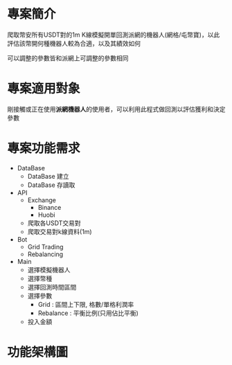 # 專案簡介

爬取幣安所有USDT對的1m K線模擬開單回測派網的機器人(網格/屯幣寶)，以此評估該幣開何種機器人較為合適，以及其績效如何

可以調整的參數皆和派網上可調整的參數相同

# 專案適用對象

剛接觸或正在使用**派網機器人**的使用者，可以利用此程式做回測以評估獲利和決定參數

# 專案功能需求

- DataBase
    - DataBase 建立
    - DataBase 存讀取
- API
    - Exchange
        - Binance
        - Huobi
    - 爬取各USDT交易對
    - 爬取交易對k線資料(1m)
- Bot
    - Grid Trading
    - Rebalancing
- Main
    - 選擇模擬機器人
    - 選擇幣種
    - 選擇回測時間區間
    - 選擇參數
        - Grid : 區間上下限, 格數/單格利潤率
        - Rebalance : 平衡比例(只用佔比平衡)
    - 投入金額

# 功能架構圖
